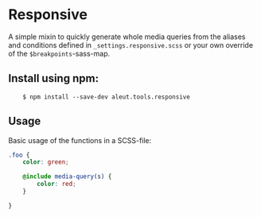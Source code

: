 # Responsive

A simple mixin to quickly generate whole media queries from the aliases and
conditions defined in `_settings.responsive.scss` or your own override of the `$breakpoints`-sass-map.

## Install using npm:

```ssh
	$ npm install --save-dev aleut.tools.responsive

```


## Usage

Basic usage of the functions in a SCSS-file:

```scss
.foo {
	color: green;

	@include media-query(s) {
		color: red;
	}

}
```
